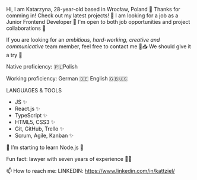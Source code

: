 Hi, I am Katarzyna, 28-year-old based in Wrocław, Poland 👋 Thanks for comming in! Check out my latest projects! 🎈
I am looking for a job as a Junior Frontend Developer 👀 I'm open to both job opportunities and project collaborations 👯

If you are looking for an _ambitious, hard-working, creative and communicative_ team member, feel free to contact me 📨📥
We should give it a try 🚀

Native proficiency: 🇵🇱Polish

Working proficiency: German 🇩🇪 English 🇬🇧🇺🇸

LANGUAGES & TOOLS

- JS ✨
- React.js ✨
- TypeScript ✨
- HTML5, CSS3 ✨
- Git, GitHub, Trello ✨
- Scrum, Agile, Kanban ✨

🔭 I’m starting to learn Node.js 🌱

Fun fact: lawyer with seven years of experience 👨‍⚖️

📫 How to reach me:
LINKEDIN: https://www.linkedin.com/in/kattziel/
